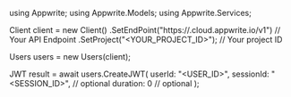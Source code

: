 using Appwrite;
using Appwrite.Models;
using Appwrite.Services;

Client client = new Client()
    .SetEndPoint("https://<REGION>.cloud.appwrite.io/v1") // Your API Endpoint
    .SetProject("<YOUR_PROJECT_ID>"); // Your project ID

Users users = new Users(client);

JWT result = await users.CreateJWT(
    userId: "<USER_ID>",
    sessionId: "<SESSION_ID>", // optional
    duration: 0 // optional
);